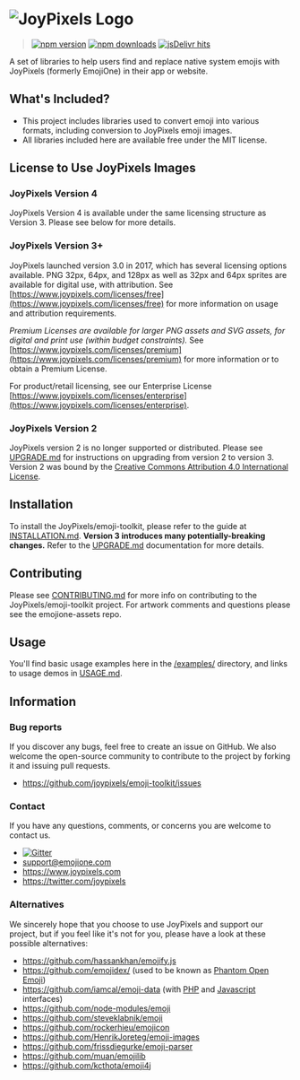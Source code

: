 # ![JoyPixels Logo](https://www.joypixels.com/images/logos/logo-cyan.svg)

> [![npm version](https://img.shields.io/npm/v/emojione.svg)](https://www.npmjs.com/package/emojione) [![npm downloads](https://img.shields.io/npm/dt/emojione.svg)](https://www.npmjs.com/package/emojione) [![jsDelivr hits](https://data.jsdelivr.com/v1/package/npm/emojione/badge?style=rounded)](https://www.jsdelivr.com/package/npm/emojione)

A set of libraries to help users find and replace native system emojis with JoyPixels (formerly EmojiOne) in their app or website.


## What's Included?

 - This project includes libraries used to convert emoji into various formats, including conversion to JoyPixels emoji images.
 - All libraries included here are available free under the MIT license.
 
 
 ## License to Use JoyPixels Images
 
### JoyPixels Version 4
 JoyPixels Version 4 is available under the same licensing structure as Version 3. Please see below for more details.
 
### JoyPixels Version 3+
 
 JoyPixels launched version 3.0 in 2017, which has several licensing options available. PNG 32px, 64px, and 128px as well as 32px and 64px sprites are available for digital use, with attribution. See [https://www.joypixels.com/licenses/free](https://www.joypixels.com/licenses/free) for more information on usage and attribution requirements.
 
 *Premium Licenses are available for larger PNG assets and SVG assets, for digital and print use (within budget constraints).* See [https://www.joypixels.com/licenses/premium](https://www.joypixels.com/licenses/premium) for more information or to obtain a Premium License.
 
 For product/retail licensing, see our Enterprise License [https://www.joypixels.com/licenses/enterprise](https://www.joypixels.com/licenses/enterprise).
 
 ### JoyPixels Version 2
 
 JoyPixels version 2 is no longer supported or distributed. Please see [UPGRADE.md](UPGRADE.md) for instructions on upgrading from version 2 to version 3. Version 2 was bound by the [Creative Commons Attribution 4.0 International License](http://creativecommons.org/licenses/by/4.0/).


## Installation
To install the JoyPixels/emoji-toolkit, please refer to the guide at [INSTALLATION.md](INSTALLATION.md). **Version 3 introduces many  potentially-breaking changes.** Refer to the [UPGRADE.md](UPGRADE.md) documentation for more details.


## Contributing
Please see [CONTRIBUTING.md](CONTRIBUTING.md) for more info on contributing to the JoyPixels/emoji-toolkit project. For artwork comments and questions please see the emojione-assets repo.

## Usage
You'll find basic usage examples here in the [/examples/](examples/) directory, and links to usage demos in [USAGE.md](USAGE.md).


## Information

### Bug reports

If you discover any bugs, feel free to create an issue on GitHub. We also welcome the open-source community to contribute to the project by forking it and issuing pull requests.

 *  https://github.com/joypixels/emoji-toolkit/issues


### Contact

If you have any questions, comments, or concerns you are welcome to contact us.

*  [![Gitter](https://badges.gitter.im/Join%20Chat.svg)](https://gitter.im/emojione/emojione?utm_source=badge&utm_medium=badge&utm_campaign=pr-badge)
* [support@emojione.com](mailto:support@emojione.com)
* https://www.joypixels.com
* https://twitter.com/joypixels


### Alternatives
We sincerely hope that you choose to use JoyPixels and support our project, but if you feel like it's not for you, please have a look at these possible alternatives:

* https://github.com/hassankhan/emojify.js
* https://github.com/emojidex/ (used to be known as [Phantom Open Emoji](https://github.com/Genshin/PhantomOpenEmoji))
* https://github.com/iamcal/emoji-data (with [PHP](https://github.com/iamcal/php-emoji) and [Javascript](https://github.com/iamcal/js-emoji) interfaces)
* https://github.com/node-modules/emoji
* https://github.com/steveklabnik/emoji
* https://github.com/rockerhieu/emojicon
* https://github.com/HenrikJoreteg/emoji-images
* https://github.com/frissdiegurke/emoji-parser
* https://github.com/muan/emojilib
* https://github.com/kcthota/emoji4j
